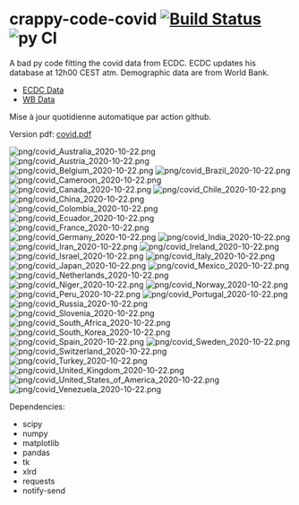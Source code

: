 # crappy-code-covid [![Build Status](https://cloud.drone.io/api/badges/a-lemonnier/crappy-code-covid/status.svg)](https://cloud.drone.io/a-lemonnier/crappy-code-covid) ![py CI](https://github.com/a-lemonnier/crappy-code-covid/workflows/py%20CI/badge.svg)
 
A bad py code fitting the covid data from ECDC. ECDC updates his database at 12h00 CEST atm. Demographic data are from World Bank.
 
- [ECDC Data](https://www.ecdc.europa.eu/en/publications-data/download-todays-data-geographic-distribution-covid-19-cases-worldwide)
- [WB Data](https://data.worldbank.org/indicator/sp.pop.totl)
 
 
Mise à jour quotidienne automatique par action github.
 
Version pdf: [covid.pdf](https://github.com/a-lemonnier/crappy-code-covid/raw/master/covid.pdf)
 
![png/covid_Australia_2020-10-22.png](png/covid_Australia_2020-10-22.png)
![png/covid_Austria_2020-10-22.png](png/covid_Austria_2020-10-22.png)
![png/covid_Belgium_2020-10-22.png](png/covid_Belgium_2020-10-22.png)
![png/covid_Brazil_2020-10-22.png](png/covid_Brazil_2020-10-22.png)
![png/covid_Cameroon_2020-10-22.png](png/covid_Cameroon_2020-10-22.png)
![png/covid_Canada_2020-10-22.png](png/covid_Canada_2020-10-22.png)
![png/covid_Chile_2020-10-22.png](png/covid_Chile_2020-10-22.png)
![png/covid_China_2020-10-22.png](png/covid_China_2020-10-22.png)
![png/covid_Colombia_2020-10-22.png](png/covid_Colombia_2020-10-22.png)
![png/covid_Ecuador_2020-10-22.png](png/covid_Ecuador_2020-10-22.png)
![png/covid_France_2020-10-22.png](png/covid_France_2020-10-22.png)
![png/covid_Germany_2020-10-22.png](png/covid_Germany_2020-10-22.png)
![png/covid_India_2020-10-22.png](png/covid_India_2020-10-22.png)
![png/covid_Iran_2020-10-22.png](png/covid_Iran_2020-10-22.png)
![png/covid_Ireland_2020-10-22.png](png/covid_Ireland_2020-10-22.png)
![png/covid_Israel_2020-10-22.png](png/covid_Israel_2020-10-22.png)
![png/covid_Italy_2020-10-22.png](png/covid_Italy_2020-10-22.png)
![png/covid_Japan_2020-10-22.png](png/covid_Japan_2020-10-22.png)
![png/covid_Mexico_2020-10-22.png](png/covid_Mexico_2020-10-22.png)
![png/covid_Netherlands_2020-10-22.png](png/covid_Netherlands_2020-10-22.png)
![png/covid_Niger_2020-10-22.png](png/covid_Niger_2020-10-22.png)
![png/covid_Norway_2020-10-22.png](png/covid_Norway_2020-10-22.png)
![png/covid_Peru_2020-10-22.png](png/covid_Peru_2020-10-22.png)
![png/covid_Portugal_2020-10-22.png](png/covid_Portugal_2020-10-22.png)
![png/covid_Russia_2020-10-22.png](png/covid_Russia_2020-10-22.png)
![png/covid_Slovenia_2020-10-22.png](png/covid_Slovenia_2020-10-22.png)
![png/covid_South_Africa_2020-10-22.png](png/covid_South_Africa_2020-10-22.png)
![png/covid_South_Korea_2020-10-22.png](png/covid_South_Korea_2020-10-22.png)
![png/covid_Spain_2020-10-22.png](png/covid_Spain_2020-10-22.png)
![png/covid_Sweden_2020-10-22.png](png/covid_Sweden_2020-10-22.png)
![png/covid_Switzerland_2020-10-22.png](png/covid_Switzerland_2020-10-22.png)
![png/covid_Turkey_2020-10-22.png](png/covid_Turkey_2020-10-22.png)
![png/covid_United_Kingdom_2020-10-22.png](png/covid_United_Kingdom_2020-10-22.png)
![png/covid_United_States_of_America_2020-10-22.png](png/covid_United_States_of_America_2020-10-22.png)
![png/covid_Venezuela_2020-10-22.png](png/covid_Venezuela_2020-10-22.png)
 
Dependencies:
- scipy
- numpy
- matplotlib
- pandas
- tk
- xlrd
- requests
- notify-send
